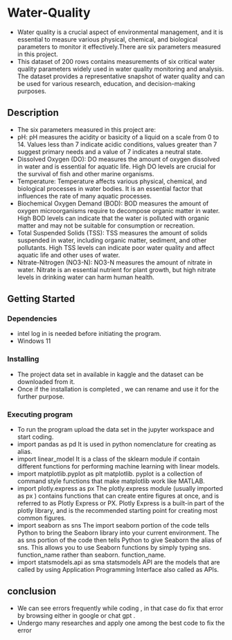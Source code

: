 # Water-Quality
* Water quality is a crucial aspect of environmental management, and it is essential to measure various physical, chemical, and biological parameters to monitor it 
  effectively.There are six parameters measured in this project.
* This dataset of 200 rows contains measurements of six critical water quality parameters widely used in water quality monitoring and analysis. The dataset 
  provides a representative snapshot of water quality and can be used for various research, education, and decision-making purposes.
## Description
* The six parameters measured in this project are:
* pH: pH measures the acidity or basicity of a liquid on a scale from 0 to 14. Values less than 7 indicate acidic conditions, values greater than 7 suggest primary 
  needs and a value of 7 indicates a neutral state.
* Dissolved Oxygen (DO): DO measures the amount of oxygen dissolved in water and is essential for aquatic life. High DO levels are crucial for the survival of fish 
  and other marine organisms.
* Temperature: Temperature affects various physical, chemical, and biological processes in water bodies. It is an essential factor that influences the rate of many 
  aquatic processes.
* Biochemical Oxygen Demand (BOD): BOD measures the amount of oxygen microorganisms require to decompose organic matter in water. High BOD levels can indicate that 
  the water is polluted with organic matter and may not be suitable for consumption or recreation.
* Total Suspended Solids (TSS): TSS measures the amount of solids suspended in water, including organic matter, sediment, and other pollutants. High TSS levels can 
  indicate poor water quality and affect aquatic life and other uses of water.
* Nitrate-Nitrogen (NO3-N): NO3-N measures the amount of nitrate in water. Nitrate is an essential nutrient for plant growth, but high nitrate levels in drinking 
  water can harm human health.
## Getting Started
### Dependencies
* intel log in is needed before initiating the program.
* Windows 11
### Installing
* The project data set in available in kaggle and the dataset can be downloaded from it. 
* Once if the installation is completed , we can rename and use it for the further purpose. 
### Executing program
* To run the program upload the data set in the jupyter workspace and start coding. 
* import pandas as pd
  It is used in python nomenclature for creating as alias. 
* import linear_model
  It is a class of the sklearn module if contain different functions for performing machine learning with linear models. 
* import matplotlib.pyplot as plt
  matplotlib. pyplot is a collection of command style functions that make matplotlib work like MATLAB.
* import plotly.express as px
  The plotly.express module (usually imported as px ) contains functions that can create entire figures at once, and is referred to as Plotly Express or PX. Plotly 
  Express is a built-in part of the plotly library, and is the recommended starting point for creating most common figures.
* import seaborn as sns
  The import seaborn portion of the code tells Python to bring the Seaborn library into your current environment. The as sns portion of the code then tells Python 
  to give Seaborn the alias of sns. This allows you to use Seaborn functions by simply typing sns. function_name rather than seaborn. function_name.
* import statsmodels.api as sma
  statsmodels API are the models that are called by using Application Programming Interface also called as APIs.
## conclusion
* We can see errors frequently while coding , in that case do fix that error by browsing either in google or chat gpt . 
* Undergo many researches and apply one among the best code to fix the error 


